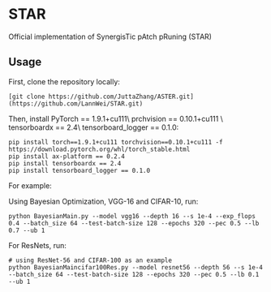 # STAR
Official implementation of SynergisTic pAtch pRuning (STAR)
## Usage
First, clone the repository locally:
```
[git clone https://github.com/JuttaZhang/ASTER.git](https://github.com/LannWei/STAR.git)
```
Then, install PyTorch == 1.9.1+cu111\\
prchvision == 0.10.1+cu111 \\
tensorboardx == 2.4\\
tensorboard_logger == 0.1.0:
```
pip install torch==1.9.1+cu111 torchvision==0.10.1+cu111 -f https://download.pytorch.org/whl/torch_stable.html
pip install ax-platform == 0.2.4
pip install tensorboardx == 2.4
pip install tensorboard_logger == 0.1.0
```
For example:

Using Bayesian Optimization, VGG-16 and CIFAR-10, run:
```
python BayesianMain.py --model vgg16 --depth 16 --s 1e-4 --exp_flops 0.4 --batch_size 64 --test-batch-size 128 --epochs 320 --pec 0.5 --lb 0.7 --ub 1 
```

For ResNets, run:
```
# using ResNet-56 and CIFAR-100 as an example
python BayesianMaincifar100Res.py --model resnet56 --depth 56 --s 1e-4 --batch_size 64 --test-batch-size 128 --epochs 320 --pec 0.5 --lb 0.1 --ub 1 
```
